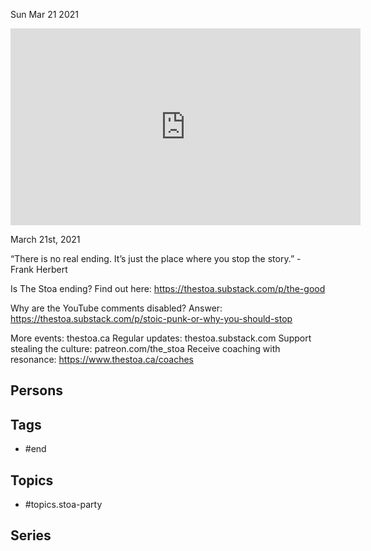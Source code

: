 



Sun Mar 21 2021

<iframe width="560" height="315" src="https://www.youtube.com/embed/gD66p2UQQu0" title="Maybe the End of The Stoa Party" frameborder="0" allow="accelerometer; autoplay; clipboard-write; encrypted-media; gyroscope; picture-in-picture" allowfullscreen ></iframe>

March 21st, 2021

“There is no real ending. It’s just the place where you stop the story.” - Frank Herbert

Is The Stoa ending? Find out here: https://thestoa.substack.com/p/the-good

Why are the YouTube comments disabled? Answer: https://thestoa.substack.com/p/stoic-punk-or-why-you-should-stop

More events: thestoa.ca
Regular updates: thestoa.substack.com
Support stealing the culture: patreon.com/the_stoa
Receive coaching with resonance: https://www.thestoa.ca/coaches

## Persons



## Tags

- #end

## Topics

- #topics.stoa-party

## Series



